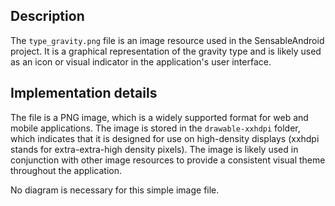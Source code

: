 ## Description

The `type_gravity.png` file is an image resource used in the SensableAndroid project. It is a graphical representation of the gravity type and is likely used as an icon or visual indicator in the application's user interface.


## Implementation details

The file is a PNG image, which is a widely supported format for web and mobile applications. The image is stored in the `drawable-xxhdpi` folder, which indicates that it is designed for use on high-density displays (xxhdpi stands for extra-extra-high density pixels). The image is likely used in conjunction with other image resources to provide a consistent visual theme throughout the application.

No diagram is necessary for this simple image file.



